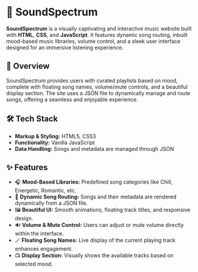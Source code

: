 # 🎵 SoundSpectrum

**SoundSpectrum** is a visually captivating and interactive music website built with **HTML**, **CSS**, and **JavaScript**. It features dynamic song routing, inbuilt mood-based music libraries, volume control, and a sleek user interface designed for an immersive listening experience.

## 🌈 Overview

SoundSpectrum provides users with curated playlists based on mood, complete with floating song names, volume/mute controls, and a beautiful display section. The site uses a JSON file to dynamically manage and route songs, offering a seamless and enjoyable experience.

## 🛠️ Tech Stack

- **Markup & Styling:** HTML5, CSS3
- **Functionality:** Vanilla JavaScript
- **Data Handling:** Songs and metadata are managed through JSON

## ✨ Features

- 🎧 **Mood-Based Libraries:** Predefined song categories like Chill, Energetic, Romantic, etc.
- 🔄 **Dynamic Song Routing:** Songs and their metadata are rendered dynamically from a JSON file.
- 🖼️ **Beautiful UI:** Smooth animations, floating track titles, and responsive design.
- 🔊 **Volume & Mute Control:** Users can adjust or mute volume directly within the interface.
- 🪄 **Floating Song Names:** Live display of the current playing track enhances engagement.
- 📺 **Display Section:** Visually shows the available tracks based on selected mood.
